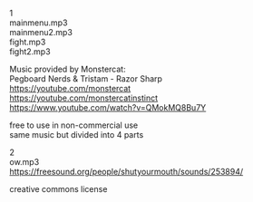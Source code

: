 1  
mainmenu.mp3   
mainmenu2.mp3   
fight.mp3   
fight2.mp3   

Music provided by Monstercat:   
Pegboard Nerds & Tristam - Razor Sharp  
https://youtube.com/monstercat   
https://youtube.com/monstercatinstinct  
https://www.youtube.com/watch?v=QMokMQ8Bu7Y   

free to use in non-commercial use  
same music but divided into 4 parts   

2   
ow.mp3   
https://freesound.org/people/shutyourmouth/sounds/253894/   

creative commons license   

